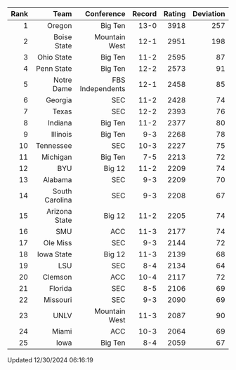 | Rank  | Team                 | Conference           | Record   | Rating | Deviation |
| ---:  | ---:                 | ---:                 | ---:     | ---:   | ---:      |
| 1     | Oregon               | Big Ten              | 13-0     | 3918   | 257       |
| 2     | Boise State          | Mountain West        | 12-1     | 2951   | 198       |
| 3     | Ohio State           | Big Ten              | 11-2     | 2595   | 87        |
| 4     | Penn State           | Big Ten              | 12-2     | 2573   | 91        |
| 5     | Notre Dame           | FBS Independents     | 12-1     | 2458   | 85        |
| 6     | Georgia              | SEC                  | 11-2     | 2428   | 74        |
| 7     | Texas                | SEC                  | 12-2     | 2393   | 76        |
| 8     | Indiana              | Big Ten              | 11-2     | 2377   | 80        |
| 9     | Illinois             | Big Ten              | 9-3      | 2268   | 78        |
| 10    | Tennessee            | SEC                  | 10-3     | 2227   | 75        |
| 11    | Michigan             | Big Ten              | 7-5      | 2213   | 72        |
| 12    | BYU                  | Big 12               | 11-2     | 2209   | 74        |
| 13    | Alabama              | SEC                  | 9-3      | 2209   | 70        |
| 14    | South Carolina       | SEC                  | 9-3      | 2208   | 67        |
| 15    | Arizona State        | Big 12               | 11-2     | 2205   | 74        |
| 16    | SMU                  | ACC                  | 11-3     | 2177   | 74        |
| 17    | Ole Miss             | SEC                  | 9-3      | 2144   | 72        |
| 18    | Iowa State           | Big 12               | 11-3     | 2139   | 68        |
| 19    | LSU                  | SEC                  | 8-4      | 2134   | 64        |
| 20    | Clemson              | ACC                  | 10-4     | 2117   | 72        |
| 21    | Florida              | SEC                  | 8-5      | 2106   | 69        |
| 22    | Missouri             | SEC                  | 9-3      | 2090   | 69        |
| 23    | UNLV                 | Mountain West        | 11-3     | 2087   | 90        |
| 24    | Miami                | ACC                  | 10-3     | 2064   | 69        |
| 25    | Iowa                 | Big Ten              | 8-4      | 2059   | 67        |

Updated 12/30/2024 06:16:19
